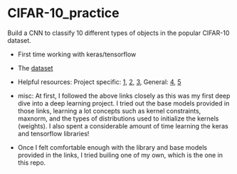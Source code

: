# CIFAR-10_practice
Build a CNN to classify 10 different types of objects in the popular CIFAR-10 dataset.
- First time working with keras/tensorflow
- The [dataset](https://www.cs.toronto.edu/~kriz/cifar.html)
- Helpful resources: Project specific: [1](https://machinelearningmastery.com/how-to-develop-a-cnn-from-scratch-for-cifar-10-photo-classification/), [2](https://machinelearningmastery.com/how-to-develop-a-cnn-from-scratch-for-cifar-10-photo-classification/), [3](https://medium.com/@jayramchaudhury20/project-on-image-classification-on-cifar-10-dataset-94db0ff6baf5), 
General: [4](https://www.tensorflow.org/api_docs/python/tf/keras), [5](https://en.wikipedia.org/wiki/Truncated_normal_distribution)

- misc: At first, I followed the above links closely as this was my first deep dive into a deep learning project. I tried out the base models provided in those links, learning a lot concepts such as kernel constraints, maxnorm, and the types of distributions used to initialize the kernels (weights). I also spent a considerable amount of time learning the keras and tensorflow libraries! 

- Once I felt comfortable enough with the library and base models provided in the links, I tried builing one of my own, which is the one in this repo.
